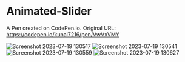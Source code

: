 # Animated-Slider
A Pen created on CodePen.io. Original URL: https://codepen.io/kunal7216/pen/VwVxVMY


![Screenshot 2023-07-19 130517](https://github.com/kunal7216/Animated-Slider/assets/112888767/9f53d425-b0e3-4042-b9ce-f80a25743ad6)
![Screenshot 2023-07-19 130541](https://github.com/kunal7216/Animated-Slider/assets/112888767/f9811258-5479-46ae-b861-7d7313b39823)
![Screenshot 2023-07-19 130559](https://github.com/kunal7216/Animated-Slider/assets/112888767/25e1efd8-6976-4272-9db1-175c4a9c5dab)
![Screenshot 2023-07-19 130627](https://github.com/kunal7216/Animated-Slider/assets/112888767/8be83d43-431b-43c2-8120-8dd7af451e66)

